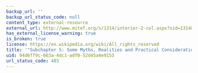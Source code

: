 ```yaml
---
backup_url: ''
backup_url_status_code: null
content_type: external-resource
external_url: http://www.mitef.org/s/1314/interior-2-col.aspx?sid=1314&gid=5&pgid=5794
has_external_license_warning: true
is_broken: true
license: https://en.wikipedia.org/wiki/All_rights_reserved
title: '"Subchapter S: Some Myths, Realities and Practical Considerations"'
uid: 94d6ff9c-663a-4dc1-adf0-52d45a4e9153
url_status_code: 403
---
```

